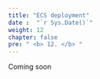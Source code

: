```yaml
---
title: "ECS deployment"
date :  "`r Sys.Date()`" 
weight: 12
chapter: false
pre: " <b> 12. </b> "
---
```

Coming soon